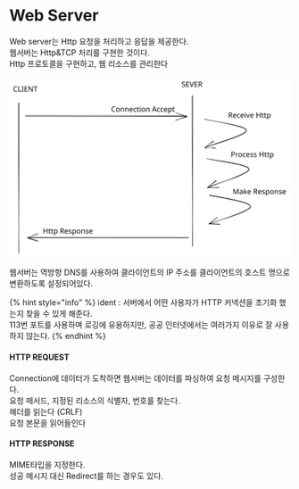 # Web Server

Web server는 Http 요청을 처리하고 응답을 제공한다.\
웹서버는 Http\&TCP 처리를 구현한 것이다.\
Http 프로토콜을 구현하고, 웹 리소스를 관리한다

<img src="../../../.gitbook/assets/file.excalidraw (2) (3).svg" alt="" class="gitbook-drawing">

웹서버는 역방향 DNS를 사용하여 클라이언트의 IP 주소를 클라이언트의 호스트 명으로 변환하도록 설정되어있다.

{% hint style="info" %}
ident :  서버에서 어떤 사용자가 HTTP 커넥션을 초기화 했는지 찾을 수 있게 해준다.\
113번 포트를 사용하며 로깅에 유용하지만, 공공 인터넷에서는 여러가지 이유로 잘 사용하지 않는다.
{% endhint %}

#### &#x20;HTTP REQUEST

Connection에 데이터가 도착하면 웹서버는 데이터를 파싱하여 요청 메시지를 구성한다.\
요청 메서드, 지정된 리소스의 식별자, 번호를 찾는다.\
헤더를 읽는다 (CRLF)\
요청 본문을 읽어들인다

#### HTTP RESPONSE

MIME타입을 지정한다.\
성공 메시지 대신 Redirect를 하는 경우도 있다.

